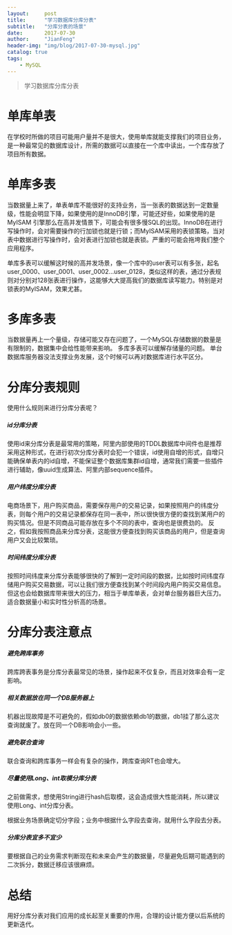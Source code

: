 ```yaml
---
layout:     post
title:      "学习数据库分库分表"
subtitle:   "分库分表的场景"
date:       2017-07-30
author:     "JianFeng"
header-img: "img/blog/2017-07-30-mysql.jpg"
catalog: true
tags:
    - MySQL
---
```


> 学习数据库分库分表

# 单库单表
在学校时所做的项目可能用户量并不是很大，使用单库就能支撑我们的项目业务，是一种最常见的数据库设计，所需的数据可以直接在一个库中读出，一个库存放了项目所有数据。

# 单库多表
当数据量上来了，单表单库不能很好的支持业务，当一张表的数据达到一定数量级，性能会明显下降，如果使用的是InnoDB引擎，可能还好些，如果使用的是MyISAM 引擎那么在高并发情景下，可能会有很多慢SQL的出现。InnoDB在进行写操作时，会对需要操作的行加锁也就是行锁；而MyISAM采用的表锁策略，当对表中数据进行写操作时，会对表进行加锁也就是表锁。严重的可能会拖垮我们整个应用程序。

单库多表可以缓解这时候的高并发场景，像一个库中的user表可以有多张，起名 user_0000、user_0001、user_0002...user_0128，类似这样的表，通过分表规则对分别对128张表进行操作，这能够大大提高我们的数据库读写能力。特别是对锁表的MyISAM，效果尤甚。


# 多库多表
当数据量再上一个量级，存储可能又存在问题了，一个MySQL存储数据的数量是有限制的，数据集中会给性能带来影响。
多库多表可以缓解存储量的问题。 单台数据库服务器没法支撑业务发展，这个时候可以再对数据库进行水平区分。 

# 分库分表规则
使用什么规则来进行分库分表呢？

##### id分库分表
使用id来分库分表是最常用的策略，阿里内部使用的TDDL数据库中间件也是推荐采用这种形式，在进行初次分库分表时会犯一个错误，id使用自增的形式，自增只能确保单表内的id自增，不能保证整个数据库集群id自增，通常我们需要一些插件进行辅助，像uuid生成算法、阿里内部sequence插件。


##### 用户纬度分库分表
电商场景下，用户购买商品，需要保存用户的交易记录，如果按照用户的纬度分表，则每个用户的交易记录都保存在同一表中，所以很快很方便的查找到某用户的购买情况。但是不同商品可能存放在多个不同的表中，查询也是很费劲的。
反之，假如我按照商品来分库分表，这能很方便查找到购买该商品的用户，但是查询用户又会比较繁琐。


##### 时间纬度分库分表
按照时间纬度来分库分表能够很快的了解到一定时间段的数据，比如按时间纬度存储用户购买交易数据，可以让我们很方便查找到某个时间段内用户购买交易信息。但这也会给数据库带来很大的压力，相当于单库单表，会对单台服务器巨大压力。适合数据量小和实时性分析高的场景。

# 分库分表注意点

##### 避免跨库事务
跨库跨表事务是分库分表最常见的场景，操作起来不仅复杂，而且对效率会有一定影响。 

##### 相关数据放在同一个DB服务器上
机器出现故障是不可避免的，假如db0的数据依赖db1的数据，db1挂了那么这次查询就废了。放在同一个DB影响会小一些。

##### 避免联合查询
联合查询和跨库事务一样会有复杂的操作，跨库查询RT也会增大。

##### 尽量使用Long、int取模分库分表
之前做需求，想使用String进行hash后取模，这会造成很大性能消耗，所以建议使用Long、int分库分表。

根据业务场景确定切分字段；业务中根据什么字段去查询，就用什么字段去分表。

##### 分库分表宜多不宜少
要根据自己的业务需求判断现在和未来会产生的数据量，尽量避免后期可能遇到的二次拆分，数据迁移应该很麻烦。


# 总结
用好分库分表对我们应用的成长起至关重要的作用，合理的设计能方便以后系统的更新迭代。

